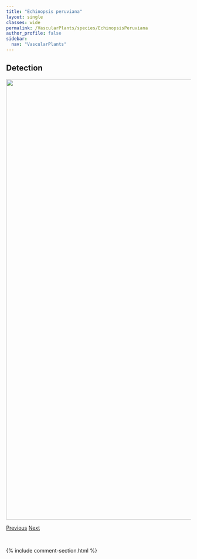 ```yaml
---
title: "Echinopsis peruviana"
layout: single
classes: wide
permalink: /VascularPlants/species/EchinopsisPeruviana
author_profile: false
sidebar:
  nav: "VascularPlants"
---
```


<h2>Detection</h2>

<a href="https://drive.google.com/uc?export=view&id=1gXkf8i99coVak5xTYuTelGjw5_p-uOeS">
<img src="https://drive.google.com/uc?export=view&id=1gXkf8i99coVak5xTYuTelGjw5_p-uOeS" height = "1200" width = "800">
</a>


<a href="/DevelopmentWebsite/VascularPlants/species/Echinops" class="pagination--pager" title="Echinops">Previous</a> <a href="/DevelopmentWebsite/VascularPlants/species/ElaeagnusAngustifolia" class="pagination--pager" title="Elaeagnus angustifolia">Next</a>

<p>&nbsp;</p>

{% include comment-section.html %}
